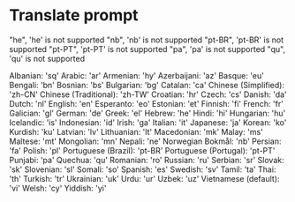 # Translate prompt

 "he", 'he' is not supported
 "nb",  'nb' is not supported
 "pt-BR", 'pt-BR' is not supported
 "pt-PT", 'pt-PT' is not supported
 "pa",  'pa' is not supported
 "qu", 'qu' is not supported


Albanian: 'sq'
Arabic: 'ar'
Armenian: 'hy'
Azerbaijani: 'az'
Basque: 'eu'
Bengali: 'bn'
Bosnian: 'bs'
Bulgarian: 'bg'
Catalan: 'ca'
Chinese (Simplified): 'zh-CN'
Chinese (Traditional): 'zh-TW'
Croatian: 'hr'
Czech: 'cs'
Danish: 'da'
Dutch: 'nl'
English: 'en'
Esperanto: 'eo'
Estonian: 'et'
Finnish: 'fi'
French: 'fr'
Galician: 'gl'
German: 'de'
Greek: 'el'
Hebrew: 'he'
Hindi: 'hi'
Hungarian: 'hu'
Icelandic: 'is'
Indonesian: 'id'
Irish: 'ga'
Italian: 'it'
Japanese: 'ja'
Korean: 'ko'
Kurdish: 'ku'
Latvian: 'lv'
Lithuanian: 'lt'
Macedonian: 'mk'
Malay: 'ms'
Maltese: 'mt'
Mongolian: 'mn'
Nepali: 'ne'
Norwegian Bokmål: 'nb'
Persian: 'fa'
Polish: 'pl'
Portuguese (Brazil): 'pt-BR'
Portuguese (Portugal): 'pt-PT'
Punjabi: 'pa'
Quechua: 'qu'
Romanian: 'ro'
Russian: 'ru'
Serbian: 'sr'
Slovak: 'sk'
Slovenian: 'sl'
Somali: 'so'
Spanish: 'es'
Swedish: 'sv'
Tamil: 'ta'
Thai: 'th'
Turkish: 'tr'
Ukrainian: 'uk'
Urdu: 'ur'
Uzbek: 'uz'
Vietnamese (default): 'vi'
Welsh: 'cy'
Yiddish: 'yi'

